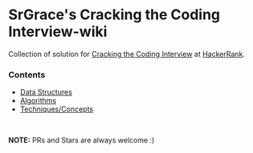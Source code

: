
# SrGrace's Cracking the Coding Interview-wiki
Collection of solution for [Cracking the Coding Interview](https://www.hackerrank.com/domains/tutorials/cracking-the-coding-interview) at [HackerRank](https://www.hackerrank.com/).

### Contents

* [Data Structures](#data-structures) 
* [Algorithms](#algorithms)
* [Techniques/Concepts](#techniques/concepts)


<br>

**NOTE:** PRs and Stars are always welcome :)
